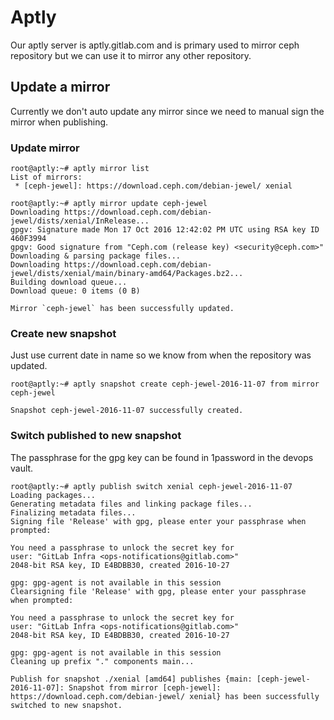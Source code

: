 # Aptly

Our aptly server is aptly.gitlab.com and is primary used to mirror ceph repository but we can use it to mirror any other repository.

## Update a mirror

Currently we don't auto update any mirror since we need to manual sign the mirror when publishing.

### Update mirror

```
root@aptly:~# aptly mirror list
List of mirrors:
 * [ceph-jewel]: https://download.ceph.com/debian-jewel/ xenial

root@aptly:~# aptly mirror update ceph-jewel
Downloading https://download.ceph.com/debian-jewel/dists/xenial/InRelease...
gpgv: Signature made Mon 17 Oct 2016 12:42:02 PM UTC using RSA key ID 460F3994
gpgv: Good signature from "Ceph.com (release key) <security@ceph.com>"
Downloading & parsing package files...
Downloading https://download.ceph.com/debian-jewel/dists/xenial/main/binary-amd64/Packages.bz2...
Building download queue...
Download queue: 0 items (0 B)

Mirror `ceph-jewel` has been successfully updated.
```

### Create new snapshot

Just use current date in name so we know from when the repository was updated.

```
root@aptly:~# aptly snapshot create ceph-jewel-2016-11-07 from mirror ceph-jewel

Snapshot ceph-jewel-2016-11-07 successfully created.
```

### Switch published to new snapshot

The passphrase for the gpg key can be found in 1password in the devops vault.

```
root@aptly:~# aptly publish switch xenial ceph-jewel-2016-11-07
Loading packages...
Generating metadata files and linking package files...
Finalizing metadata files...
Signing file 'Release' with gpg, please enter your passphrase when prompted:

You need a passphrase to unlock the secret key for
user: "GitLab Infra <ops-notifications@gitlab.com>"
2048-bit RSA key, ID E4BDBB30, created 2016-10-27

gpg: gpg-agent is not available in this session
Clearsigning file 'Release' with gpg, please enter your passphrase when prompted:

You need a passphrase to unlock the secret key for
user: "GitLab Infra <ops-notifications@gitlab.com>"
2048-bit RSA key, ID E4BDBB30, created 2016-10-27

gpg: gpg-agent is not available in this session
Cleaning up prefix "." components main...

Publish for snapshot ./xenial [amd64] publishes {main: [ceph-jewel-2016-11-07]: Snapshot from mirror [ceph-jewel]: https://download.ceph.com/debian-jewel/ xenial} has been successfully switched to new snapshot.
```

